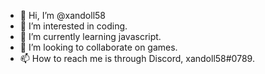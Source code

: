 - 👋 Hi, I’m @xandoll58
- 👀 I’m interested in coding.
- 🌱 I’m currently learning javascript.
- 💞️ I’m looking to collaborate on games.
- 📫 How to reach me is through Discord, xandoll58#0789.

<!---
xandoll58/xandoll58 is a ✨ special ✨ repository because its `README.md` (this file) appears on your GitHub profile.
You can click the Preview link to take a look at your changes.
--->
